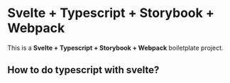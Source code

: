 # Svelte + Typescript + Storybook + Webpack

This is a __Svelte + Typescript + Storybook + Webpack__ boiletplate project.

## How to do typescript with svelte?

